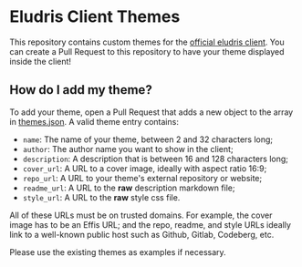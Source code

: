# Eludris Client Themes

This repository contains custom themes for the [official eludris client](https://github.com/eludris/client).
You can create a Pull Request to this repository to have your theme displayed inside the client!

## How do I add my theme?

To add your theme, open a Pull Request that adds a new object to the array in [themes.json](https://github.com/eludris/theme-store).
A valid theme entry contains:

- `name`: The name of your theme, between 2 and 32 characters long;
- `author`: The author name you want to show in the client;
- `description`: A description that is between 16 and 128 characters long;
- `cover_url`: A URL to a cover image, ideally with aspect ratio 16:9;
- `repo_url`: A URL to your theme's external repository or website;
- `readme_url`: A URL to the **raw** description markdown file;
- `style_url`: A URL to the **raw** style css file.

All of these URLs must be on trusted domains. For example, the cover image has to be an Effis URL; and the repo, readme, and style URLs ideally link to a well-known public host such as Github, Gitlab, Codeberg, etc.

Please use the existing themes as examples if necessary.
